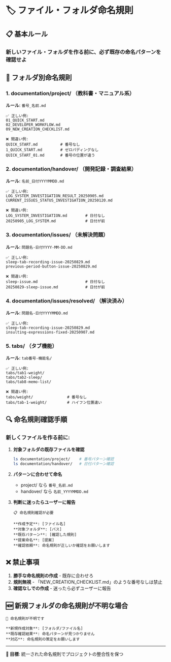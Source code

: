 # 🏷️ ファイル・フォルダ命名規則

## 📋 基本ルール

### **新しいファイル・フォルダを作る前に、必ず既存の命名パターンを確認せよ**

## 📂 フォルダ別命名規則

### 1. documentation/project/ （教科書・マニュアル系）
**ルール**: `番号_名前.md`
```
✅ 正しい例:
01_QUICK_START.md
02_DEVELOPER_WORKFLOW.md
09_NEW_CREATION_CHECKLIST.md

❌ 間違い例:
QUICK_START.md          # 番号なし
1_QUICK_START.md        # ゼロパディングなし
QUICK_START_01.md       # 番号の位置が違う
```

### 2. documentation/handover/ （開発記録・調査結果）
**ルール**: `名前_日付YYYYMMDD.md`
```
✅ 正しい例:
LOG_SYSTEM_INVESTIGATION_RESULT_20250905.md
CURRENT_ISSUES_STATUS_INVESTIGATION_20250120.md

❌ 間違い例:
LOG_SYSTEM_INVESTIGATION.md        # 日付なし
20250905_LOG_SYSTEM.md             # 日付が前
```

### 3. documentation/issues/ （未解決問題）
**ルール**: `問題名-日付YYYY-MM-DD.md`
```
✅ 正しい例:
sleep-tab-recording-issue-20250829.md
previous-period-button-issue-20250829.md

❌ 間違い例:
sleep-issue.md                     # 日付なし
20250829-sleep-issue.md            # 日付が前
```

### 4. documentation/issues/resolved/ （解決済み）
**ルール**: `問題名-日付YYYYMMDD.md`
```
✅ 正しい例:
sleep-tab-recording-issue-20250829.md
insulting-expressions-fixed-20250907.md
```

### 5. tabs/ （タブ機能）
**ルール**: `tab番号-機能名/`
```
✅ 正しい例:
tabs/tab1-weight/
tabs/tab2-sleep/
tabs/tab8-memo-list/

❌ 間違い例:
tabs/weight/               # 番号なし
tabs/tab-1-weight/         # ハイフン位置違い
```

## 🔍 命名規則確認手順

### 新しくファイルを作る前に:
1. **対象フォルダの既存ファイルを確認**
   ```bash
   ls documentation/project/    # 番号パターン確認
   ls documentation/handover/   # 日付パターン確認
   ```

2. **パターンに合わせて命名**
   - project/ なら `番号_名前.md`
   - handover/ なら `名前_YYYYMMDD.md`

3. **判断に迷ったらユーザーに報告**
   ```
   📋 命名規則確認が必要
   
   **作成予定**: [ファイル名]
   **対象フォルダ**: [パス]
   **既存パターン**: [確認した規則]
   **提案命名**: [提案]
   **確認依頼**: 命名規則が正しいか確認をお願いします
   ```

## ❌ 禁止事項

1. **勝手な命名規則の作成** - 既存に合わせろ
2. **規則無視** - 「NEW_CREATION_CHECKLIST.md」のような番号なしは禁止
3. **確認なしでの作成** - 迷ったら必ずユーザーに報告

## 🆕 新規フォルダの命名規則が不明な場合

```
🚨 命名規則が不明です

**新規作成対象**: [フォルダ/ファイル名]
**既存確認結果**: 命名パターンが見つかりません
**対応**: 命名規則の策定をお願いします
```

---

**🎯 目標**: 統一された命名規則でプロジェクトの整合性を保つ